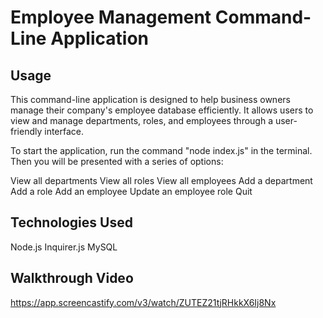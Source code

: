 # Employee Management Command-Line Application

## Usage
This command-line application is designed to help business owners manage their company's employee database efficiently. It allows users to view and manage departments, roles, and employees through a user-friendly interface.

To start the application, run the command "node index.js" in the terminal. Then you will be presented with a series of options:

View all departments
View all roles
View all employees
Add a department
Add a role
Add an employee
Update an employee role
Quit

## Technologies Used
Node.js
Inquirer.js
MySQL

## Walkthrough Video
https://app.screencastify.com/v3/watch/ZUTEZ21tjRHkkX6Ij8Nx
